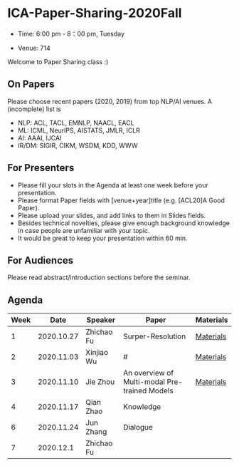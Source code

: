 # ICA-Paper-Sharing-2020Fall

- Time: 6:00 pm - 8：00 pm, Tuesday

- Venue: 714

Welcome to Paper Sharing class :)

## On Papers
Please choose recent papers (2020, 2019) from top NLP/AI venues. A (incomplete) list is

- NLP: ACL, TACL, EMNLP, NAACL, EACL
- ML: ICML, NeurIPS, AISTATS, JMLR, ICLR
- AI: AAAI, IJCAI
- IR/DM: SIGIR, CIKM, WSDM, KDD, WWW


## For Presenters
- Please fill your slots in the Agenda at least one week before your presentation.
- Please format Paper fields with [venue+year]title (e.g. [ACL20]A Good Paper).
- Please upload your slides, and add links to them in Slides fields.
- Besides technical novelties, please give enough background knowledge in case people are unfamiliar with your topic.
- It would be great to keep your presentation within 60 min.

## For Audiences
Please read abstract/introduction sections before the seminar.


## Agenda
|Week|	Date	|Speaker|	Paper|	Materials|
|  ----   | ----  |   ----   | ----  |   ----   |
|1|	2020.10.27	|Zhichao Fu | Surper-Resolution	|	[Materials](#)|
|2|	2020.11.03	|Xinjiao Wu | #	| [Materials]()	|
|3|	2020.11.10	|Jie Zhou | An overview of Multi-modal Pre-trained Models	|[Materials](#)	|
|4|	2020.11.17	|Qian Zhao |	Knowledge|	|
|6|	2020.11.24	|Jun Zhang |	Dialogue |	|
|7|	2020.12.1	| Zhichao Fu |	|	|
